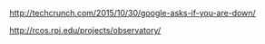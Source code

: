 http://techcrunch.com/2015/10/30/google-asks-if-you-are-down/

http://rcos.rpi.edu/projects/observatory/
